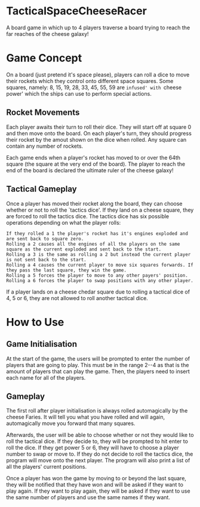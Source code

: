 TacticalSpaceCheeseRacer
========================

A board game in which up to 4 players traverse a board trying to reach the far reaches of the cheese galaxy!

Game Concept
============

On a board (just pretend it's space please), players can roll a dice to move their rockets which they control onto different space squares. Some squares, namely: 8, 15, 19, 28, 33, 45, 55, 59 are `infused' with `cheese power' which the ships can use to perform special actions.

Rocket Movements
----------------
Each player awaits their turn to roll their dice. They will start off at square 0 and then move onto the board. On each player's turn, they should progress their rocket by the amout shown on the dice when rolled. Any square can contain any number of rockets.

Each game ends when a player's rocket has moved to or over the 64th square (the square at the very end of the board). The player to reach the end of the board is declared the ultimate ruler of the cheese galaxy!

Tactical Gameplay
-----------------
Once a player has moved their rocket along the board, they can choose whether or not to roll the `tactics dice'. If they land on a cheese square, they are forced to roll the tactics dice. The tactics dice has six possible operations depending on what the player rolls:

    If they rolled a 1 the player's rocket has it's engines exploded and are sent back to square zero.
    Rolling a 2 causes all the engines of all the players on the same square as the current exploded and sent back to the start.
    Rolling a 3 is the same as rolling a 2 but instead the current player is not sent back to the start.
    Rolling a 4 causes the current player to move six squares forwards. If they pass the last square, they win the game.
    Rolling a 5 forces the player to move to any other payers' position.
    Rolling a 6 forces the player to swap positions with any other player.

If a player lands on a cheese chedar square due to rolling a tactical dice of 4, 5 or 6, they are not allowed to roll another tactical dice.

How to Use
==========
Game Initialisation
-------------------
At the start of the game, the users will be prompted to enter the number of players that are going to play. This must be in the range 2--4 as that is the amount of players that can play the game. Then, the players need to insert each name for all of the players.

Gameplay
--------
The first roll after player initialisation is always rolled automagically by the cheese Faries. It will tell you what you have rolled and will again, automagically move you forward that many squares.

Afterwards, the user will be able to choose whether or not they would like to roll the tactical dice. If they decide to, they will be prompted to hit enter to roll the dice. If they get power 5 or 6, they will have to choose a player number to swap or move to. If they do not decide to roll the tactics dice, the program will move onto the next player. The program will also print a list of all the players' current positions.

Once a player has won the game by moving to or beyond the last square, they will be notified that they have won and will be asked if they want to play again. If they want to play again, they will be asked if they want to use the same number of players and use the same names if they want.